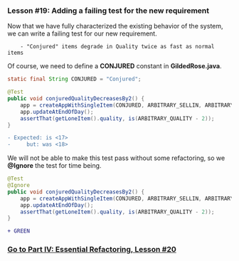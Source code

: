 ### Lesson #19: Adding a failing test for the new requirement
Now that we have fully characterized the existing behavior of the system, we can write a failing test for our new requirement.  
```
    - "Conjured" items degrade in Quality twice as fast as normal items
```
Of course, we need to define a **CONJURED** constant in **GildedRose.java**.

```java
static final String CONJURED = "Conjured";
```
```java
@Test
public void conjuredQualityDecreasesBy2() {
    app = createAppWithSingleItem(CONJURED, ARBITRARY_SELLIN, ARBITRARY_QUALITY);
    app.updateAtEndOfDay();
    assertThat(getLoneItem().quality, is(ARBITRARY_QUALITY - 2));
}
```
```diff
- Expected: is <17>
-     but: was <18>
```	
We will not be able to make this test pass without some refactoring, so we **@Ignore** the test for time being.
```java
@Test
@Ignore
public void conjuredQualityDecreasesBy2() {
    app = createAppWithSingleItem(CONJURED, ARBITRARY_SELLIN, ARBITRARY_QUALITY);
    app.updateAtEndOfDay();
    assertThat(getLoneItem().quality, is(ARBITRARY_QUALITY - 2));
}
```
```diff
+ GREEN
```	
### [Go to Part IV: Essential Refactoring, Lesson #20](https://github.com/d215steinberg/GildedRose-Java/tree/Lesson%2320)
